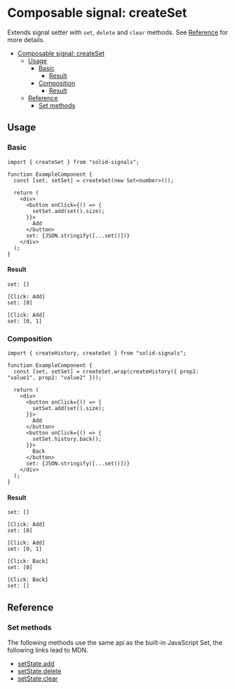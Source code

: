 # Composable signal: createSet

Extends signal setter with `set`, `delete` and `clear` methods. See [Reference](#reference) for more details.

- [Composable signal: createSet](#composable-signal-createset)
  - [Usage](#usage)
    - [Basic](#basic)
      - [Result](#result)
    - [Composition](#composition)
      - [Result](#result-1)
  - [Reference](#reference)
    - [Set methods](#set-methods)

## Usage

### Basic

```tsx
import { createSet } from "solid-signals";

function ExampleComponent {
  const [set, setSet] = createSet(new Set<number>());

  return (
    <div>
      <button onClick={() => {
        setSet.add(set().size);
      }}>
        Add
      </button>
      set: {JSON.stringify([...set()])}
    </div>
  );
}
```

#### Result

```
set: []

[Click: Add]
set: [0]

[Click: Add]
set: [0, 1]
```

### Composition

```tsx
import { createHistory, createSet } from "solid-signals";

function ExampleComponent {
  const [set, setSet] = createSet.wrap(createHistory({ prop1: "value1", prop2: "value2" }));

  return (
    <div>
      <button onClick={() => {
        setSet.add(set().size);
      }}>
        Add
      </button>
      <button onClick={() => {
        setSet.history.back();
      }}>
        Back
      </button>
      set: {JSON.stringify([...set()])}
    </div>
  );
}
```

#### Result

```
set: []

[Click: Add]
set: [0]

[Click: Add]
set: [0, 1]

[Click: Back]
set: [0]

[Click: Back]
set: []
```

## Reference

### Set methods

The following methods use the same api as the built-in JavaScript Set, the following links lead to MDN.

- [setState.add](https://developer.mozilla.org/en-US/docs/Web/JavaScript/Reference/Global_Objects/Set/add)
- [setState.delete](https://developer.mozilla.org/en-US/docs/Web/JavaScript/Reference/Global_Objects/Set/delete)
- [setState.clear](https://developer.mozilla.org/en-US/docs/Web/JavaScript/Reference/Global_Objects/Set/clear)
